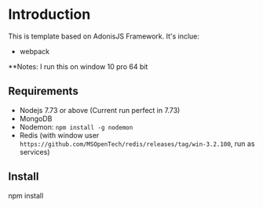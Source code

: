 # Introduction
This is template based on AdonisJS Framework. It's inclue:
- webpack

**Notes: I run this on window 10 pro 64 bit

## Requirements
- Nodejs 7.73 or above (Current run perfect in 7.73)
- MongoDB
- Nodemon: `npm install -g nodemon`
- Redis (with window user `https://github.com/MSOpenTech/redis/releases/tag/win-3.2.100`, run as services)

## Install
npm install